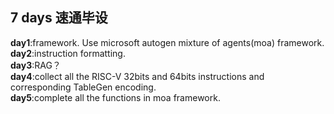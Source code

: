 ## 7 days 速通毕设
**day1**:framework. Use microsoft autogen mixture of agents(moa) framework.<br>
**day2**:instruction formatting. <br>
**day3**:RAG？<br>
**day4**:collect all the RISC-V 32bits and 64bits instructions and corresponding TableGen encoding. <br>
**day5**:complete all the functions in moa framework. <br>
